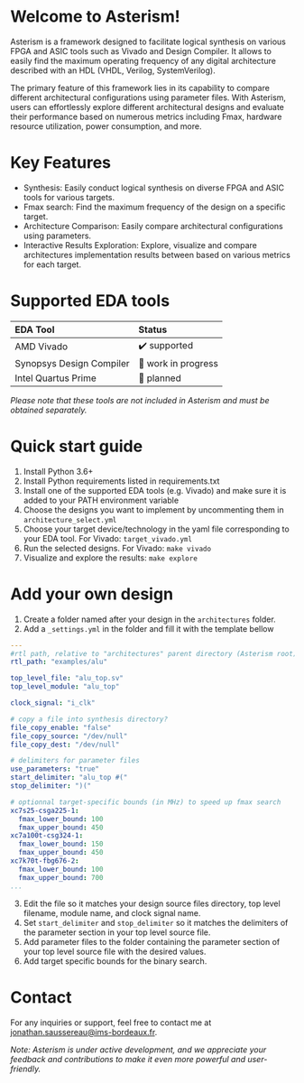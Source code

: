 # Welcome to Asterism!

Asterism is a framework designed to facilitate logical synthesis on various FPGA and ASIC tools such as Vivado and Design Compiler. 
It allows to easily find the maximum operating frequency of any digital architecture described with an HDL (VHDL, Verilog, SystemVerilog).

The primary feature of this framework lies in its capability to compare different architectural configurations using parameter files. 
With Asterism, users can effortlessly explore different architectural designs and evaluate their performance based on numerous metrics including Fmax, hardware resource utilization, power consumption, and more.

# Key Features

- Synthesis: Easily conduct logical synthesis on diverse FPGA and ASIC tools for various targets.
- Fmax search: Find the maximum frequency of the design on a specific target.
- Architecture Comparison: Easily compare architectural configurations using parameters.
- Interactive Results Exploration: Explore, visualize and compare architectures implementation results between based on various metrics for each target.

# Supported EDA tools

| EDA Tool                 | Status              |
| :----------------------- | :------------------ |
| AMD Vivado               | ✔️ supported        |
| Synopsys Design Compiler | 🚧 work in progress |
| Intel Quartus Prime      | 📅 planned          |

*Please note that these tools are not included in Asterism and must be obtained separately.*

# Quick start guide

1. Install Python 3.6+
2. Install Python requirements listed in requirements.txt
3. Install one of the supported EDA tools (e.g. Vivado) and make sure it is added to your PATH environment variable
4. Choose the designs you want to implement by uncommenting them in `architecture_select.yml`
5. Choose your target device/technology in the yaml file corresponding to your EDA tool. For Vivado: `target_vivado.yml`
6. Run the selected designs. For Vivado: `make vivado`
7. Visualize and explore the results: `make explore`

# Add your own design

1. Create a folder named after your design in the `architectures` folder.
2. Add a `_settings.yml` in the folder and fill it with the template bellow
```yaml
---
#rtl path, relative to "architectures" parent directory (Asterism root), not this directory
rtl_path: "examples/alu"

top_level_file: "alu_top.sv"
top_level_module: "alu_top"

clock_signal: "i_clk"

# copy a file into synthesis directory?
file_copy_enable: "false"
file_copy_source: "/dev/null"
file_copy_dest: "/dev/null"

# delimiters for parameter files
use_parameters: "true"
start_delimiter: "alu_top #("
stop_delimiter: ")("

# optionnal target-specific bounds (in MHz) to speed up fmax search
xc7s25-csga225-1:
  fmax_lower_bound: 100
  fmax_upper_bound: 450
xc7a100t-csg324-1:
  fmax_lower_bound: 150
  fmax_upper_bound: 450
xc7k70t-fbg676-2:
  fmax_lower_bound: 100
  fmax_upper_bound: 700
...
```
3. Edit the file so it matches your design source files directory, top level filename, module name, and clock signal name.
4. Set `start_delimiter` and `stop_delimiter` so it matches the delimiters of the parameter section in your top level source file.
5. Add parameter files to the folder containing the parameter section of your top level source file with the desired values.
6. Add target specific bounds for the binary search.

# Contact

For any inquiries or support, feel free to contact me at jonathan.saussereau@ims-bordeaux.fr.

*Note: Asterism is under active development, and we appreciate your feedback and contributions to make it even more powerful and user-friendly.*
